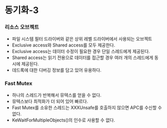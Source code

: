 # 동기화-3

### 리소스 오브젝트
* 파일 시스템 필터 드라이버와 같은 상위 레벨 드라이버에서 사용되는 오브젝트
* Exclusive access와 Shared access를 모두 제공한다.
* Exclusive access는 데이터 수정이 필요한 경우 단일 스레드에게 제공된다.
* Shared access는 읽기 전용으로 데이터를 접근할 경우 여러 개의 스레드에게 동시에 제공된다.
* 데드록에 대한 디버깅 정보를 담고 있어 유용하다.

### Fast Mutex
* 하나의 스레드가 반복해서 뮤텍스를 얻을 수 없다.
* 뮤텍스보다 최적화가 더 되어 있어 빠르다.
* Fast Mutex를 소유한 스레드는 XXXUnsafe를 호출하지 않으면 APC를 수신할 수 없다.
* KeWaitForMultipleObjects()의 인수로 사용할 수 없다.
